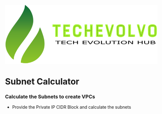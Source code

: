 ![Image](img/Techevolvo.png)

# Subnet Calculator


### Calculate the Subnets to create VPCs

- Provide the Private IP CIDR Block and calculate the subnets 
    